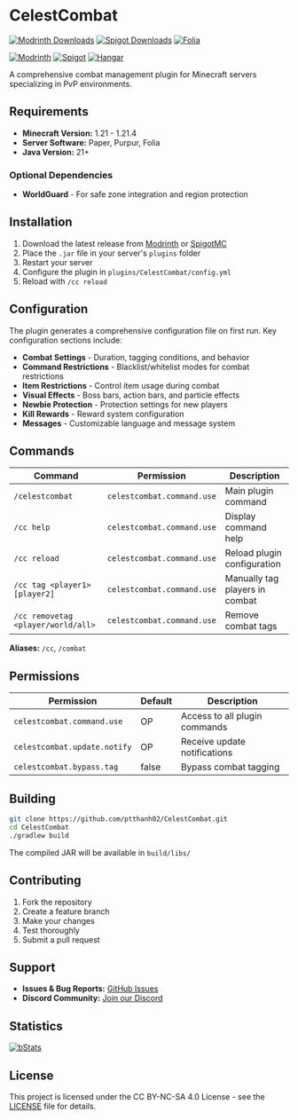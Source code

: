 # CelestCombat

[![Modrinth Downloads](https://img.shields.io/modrinth/dt/celest-combat-plugin?logo=modrinth&logoColor=white&label=downloads&labelColor=%23139549&color=%2318c25f)](https://modrinth.com/plugin/celest-combat-plugin)
[![Spigot Downloads](https://img.shields.io/spiget/downloads/123515?logo=spigotmc&logoColor=white&label=spigot%20downloads&labelColor=%23ED8106&color=%23FF994C)](https://www.spigotmc.org/resources/celest-combat-combat-log-%E2%9C%A8-1-21-1-21-4-%EF%B8%8F.123515/)
[![Folia](https://img.shields.io/badge/Folia-Supported-brightgreen.svg?logo=papermc&logoColor=white&labelColor=%23139549&color=%2318c25f)](https://github.com/PaperMC/Folia)

[![Modrinth](https://cdn.jsdelivr.net/npm/@intergrav/devins-badges@3/assets/compact/available/modrinth_vector.svg)](https://modrinth.com/plugin/celest-combat-plugin)
[![Spigot](https://cdn.jsdelivr.net/npm/@intergrav/devins-badges@3/assets/compact/available/spigot_vector.svg)](https://www.spigotmc.org/resources/celest-combat-combat-log-%E2%9C%A8-1-21-1-21-4-%EF%B8%8F.123515/)
[![Hangar](https://cdn.jsdelivr.net/npm/@intergrav/devins-badges@3/assets/compact/available/hangar_vector.svg)](https://hangar.papermc.io/Nighter/CelestCombat)

A comprehensive combat management plugin for Minecraft servers specializing in PvP environments.

## Requirements

- **Minecraft Version:** 1.21 - 1.21.4
- **Server Software:** Paper, Purpur, Folia
- **Java Version:** 21+

### Optional Dependencies
- **WorldGuard** - For safe zone integration and region protection

## Installation

1. Download the latest release from [Modrinth](https://modrinth.com/plugin/celest-combat-plugin) or [SpigotMC](https://www.spigotmc.org/resources/123515/)
2. Place the `.jar` file in your server's `plugins` folder
3. Restart your server
4. Configure the plugin in `plugins/CelestCombat/config.yml`
5. Reload with `/cc reload`

## Configuration

The plugin generates a comprehensive configuration file on first run. Key configuration sections include:

- **Combat Settings** - Duration, tagging conditions, and behavior
- **Command Restrictions** - Blacklist/whitelist modes for combat restrictions
- **Item Restrictions** - Control item usage during combat
- **Visual Effects** - Boss bars, action bars, and particle effects
- **Newbie Protection** - Protection settings for new players
- **Kill Rewards** - Reward system configuration
- **Messages** - Customizable language and message system

## Commands

| Command | Permission | Description |
|---------|------------|-------------|
| `/celestcombat` | `celestcombat.command.use` | Main plugin command |
| `/cc help` | `celestcombat.command.use` | Display command help |
| `/cc reload` | `celestcombat.command.use` | Reload plugin configuration |
| `/cc tag <player1> [player2]` | `celestcombat.command.use` | Manually tag players in combat |
| `/cc removetag <player/world/all>` | `celestcombat.command.use` | Remove combat tags |

**Aliases:** `/cc`, `/combat`

## Permissions

| Permission | Default | Description |
|------------|---------|-------------|
| `celestcombat.command.use` | OP | Access to all plugin commands |
| `celestcombat.update.notify` | OP | Receive update notifications |
| `celestcombat.bypass.tag` | false | Bypass combat tagging |

## Building

```bash
git clone https://github.com/ptthanh02/CelestCombat.git
cd CelestCombat
./gradlew build
```

The compiled JAR will be available in `build/libs/`

## Contributing

1. Fork the repository
2. Create a feature branch
3. Make your changes
4. Test thoroughly
5. Submit a pull request

## Support

- **Issues & Bug Reports:** [GitHub Issues](https://github.com/ptthanh02/CelestCombat/issues)
- **Discord Community:** [Join our Discord](https://discord.com/invite/FJN7hJKPyb)

## Statistics

[![bStats](https://bstats.org/signatures/bukkit/CelestCombat.svg)](https://bstats.org/plugin/bukkit/CelestCombat/25387)

## License

This project is licensed under the CC BY-NC-SA 4.0 License - see the [LICENSE](LICENSE) file for details.